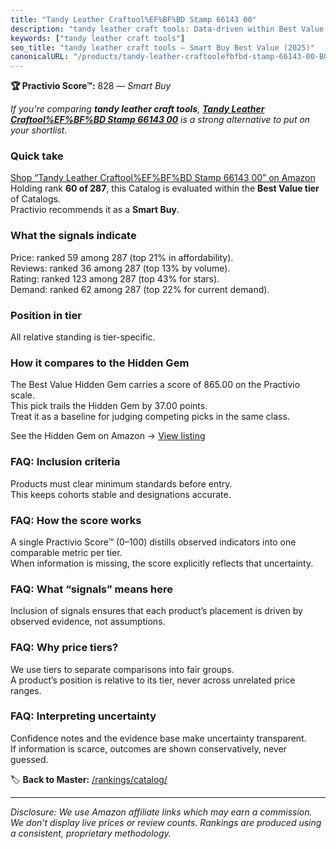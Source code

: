 ```yaml
---
title: "Tandy Leather Craftool%EF%BF%BD Stamp 66143 00"
description: "tandy leather craft tools: Data-driven within Best Value ranking using the Practivio Score™. Positioned by quality, value, demand, findability, momentum."
keywords: ["tandy leather craft tools"]
seo_title: "tandy leather craft tools — Smart Buy Best Value (2025)"
canonicalURL: "/products/tandy-leather-craftoolefbfbd-stamp-66143-00-B01E9HGHLK/"
---
```


**🏆 Practivio Score™:** 828 — _Smart Buy_


*If you're comparing **tandy leather craft tools**, **[Tandy Leather Craftool%EF%BF%BD Stamp 66143 00](https://www.amazon.com/dp/B01E9HGHLK?tag=practivio-20)** is a strong alternative to put on your shortlist.*
### Quick take
[Shop “Tandy Leather Craftool%EF%BF%BD Stamp 66143 00” on Amazon](https://www.amazon.com/dp/B01E9HGHLK?tag=practivio-20)
Holding rank **60 of 287**, this Catalog is evaluated within the **Best Value tier** of Catalogs.  
Practivio recommends it as a **Smart Buy**.

### What the signals indicate
Price: ranked 59 among 287 (top 21% in affordability).  
Reviews: ranked 36 among 287 (top 13% by volume).  
Rating: ranked 123 among 287 (top 43% for stars).  
Demand: ranked 62 among 287 (top 22% for current demand).

### Position in tier
All relative standing is tier-specific.

### How it compares to the Hidden Gem
The Best Value Hidden Gem carries a score of 865.00 on the Practivio scale.  
This pick trails the Hidden Gem by 37.00 points.  
Treat it as a baseline for judging competing picks in the same class.  

See the Hidden Gem on Amazon → [View listing](https://www.amazon.com/dp/B014549SNG?tag=practivio-20)

### FAQ: Inclusion criteria
Products must clear minimum standards before entry.  
This keeps cohorts stable and designations accurate.

### FAQ: How the score works
A single Practivio Score™ (0–100) distills observed indicators into one comparable metric per tier.  
When information is missing, the score explicitly reflects that uncertainty.

### FAQ: What “signals” means here
Inclusion of signals ensures that each product’s placement is driven by observed evidence, not assumptions.

### FAQ: Why price tiers?
We use tiers to separate comparisons into fair groups.  
A product’s position is relative to its tier, never across unrelated price ranges.

### FAQ: Interpreting uncertainty
Confidence notes and the evidence base make uncertainty transparent.  
If information is scarce, outcomes are shown conservatively, never guessed.


🏷️ **Back to Master:** [/rankings/catalog/](/rankings/catalog/)

---
_Disclosure: We use Amazon affiliate links which may earn a commission. We don’t display live prices or review counts. Rankings are produced using a consistent, proprietary methodology._
